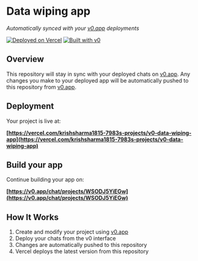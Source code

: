 # Data wiping app

*Automatically synced with your [v0.app](https://v0.app) deployments*

[![Deployed on Vercel](https://img.shields.io/badge/Deployed%20on-Vercel-black?style=for-the-badge&logo=vercel)](https://vercel.com/krishsharma1815-7983s-projects/v0-data-wiping-app)
[![Built with v0](https://img.shields.io/badge/Built%20with-v0.app-black?style=for-the-badge)](https://v0.app/chat/projects/WSODJ5YiEGw)

## Overview

This repository will stay in sync with your deployed chats on [v0.app](https://v0.app).
Any changes you make to your deployed app will be automatically pushed to this repository from [v0.app](https://v0.app).

## Deployment

Your project is live at:

**[https://vercel.com/krishsharma1815-7983s-projects/v0-data-wiping-app](https://vercel.com/krishsharma1815-7983s-projects/v0-data-wiping-app)**

## Build your app

Continue building your app on:

**[https://v0.app/chat/projects/WSODJ5YiEGw](https://v0.app/chat/projects/WSODJ5YiEGw)**

## How It Works

1. Create and modify your project using [v0.app](https://v0.app)
2. Deploy your chats from the v0 interface
3. Changes are automatically pushed to this repository
4. Vercel deploys the latest version from this repository